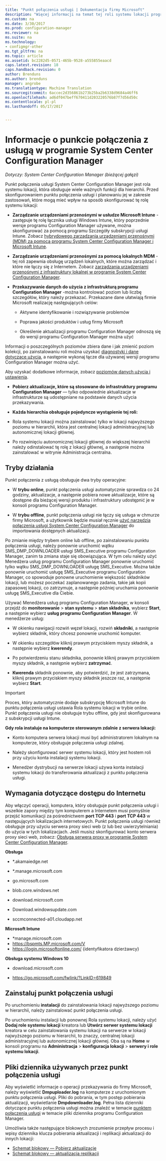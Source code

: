 ```yaml
---
title: "Punkt połączenia usługi | Dokumentacja firmy Microsoft"
description: "Więcej informacji na temat tej roli systemu lokacji programu Configuration Manager i zrozumieć i planowanie jego zakresu zastosowań."
ms.custom: na
ms.date: 3/30/2017
ms.prod: configuration-manager
ms.reviewer: na
ms.suite: na
ms.technology:
- configmgr-other
ms.tgt_pltfrm: na
ms.topic: article
ms.assetid: bc2282d5-0571-465b-9528-a555855eaacd
caps.latest.revision: 18
caps.handback.revision: 0
author: Brenduns
ms.author: brenduns
manager: angrobe
ms.translationtype: Machine Translation
ms.sourcegitcommit: 6accec2d356861b273b25ba2b6338d9684a46ff6
ms.openlocfilehash: ad6df047beff670411d203220576b87f7d56d50c
ms.contentlocale: pl-pl
ms.lasthandoff: 05/17/2017


---
```

# <a name="about-the-service-connection-point-in-system-center-configuration-manager"></a>Informacje o punkcie połączenia z usługą w programie System Center Configuration Manager

*Dotyczy: System Center Configuration Manager (bieżącej gałęzi)*

Punkt połączenia usługi System Center Configuration Manager jest rola systemu lokacji, która obsługuje wiele ważnych funkcji dla hierarchii. Przed skonfigurowaniem punktu połączenia usługi i planowaniu jej w zakresie zastosowań, które mogą mieć wpływ na sposób skonfigurować tę rolę systemu lokacji:  

-   **Zarządzanie urządzeniami przenośnymi w usłudze Microsoft Intune** -zastępuje tę rolę łącznika usługi Windows Intune, który poprzednie wersje programu Configuration Manager używane, można skonfigurować za pomocą programu Szczegóły subskrypcji usługi Intune. Zobacz [hybrydowego zarządzania urządzeniami przenośnymi (MDM) za pomocą programu System Center Configuration Manager i Microsoft Intune](../../../../mdm/understand/hybrid-mobile-device-management.md).  

-   **Zarządzanie urządzeniami przenośnymi za pomocą lokalnych MDM** -tej roli zapewnia obsługę urządzeń lokalnych, które można zarządzać i które nie łączy się z Internetem. Zobacz [zarządzania urządzeniami przenośnymi z infrastruktury lokalnej w programie System Center Configuration Manager](../../../../mdm/understand/manage-mobile-devices-with-on-premises-infrastructure.md).  

-   **Przekazywanie danych do użycia z infrastrukturą programu Configuration Manager** -można kontrolować poziom lub liczbę szczegółów, który należy przekazać. Przekazane dane ułatwiają firmie Microsoft realizację następujących celów:  

    -   Aktywne identyfikowanie i rozwiązywanie problemów  

    -   Poprawa jakości produktów i usług firmy Microsoft  

    -   Określenie aktualizacji programu Configuration Manager odnoszą się do wersji programu Configuration Manager można użyć  

  Informacji o poszczególnych poziomów zbiera dane i jak zmienić poziom kolekcji, po zainstalowaniu roli można uzyskać [diagnostyki i dane dotyczące użycia](/sccm/core/plan-design/diagnostics/diagnostics-and-usage-data), a następnie wykonaj łącze dla używanej wersji programu Configuration Manager można użyć.  

  Aby uzyskać dodatkowe informacje, zobacz [poziomów danych użycia i ustawienia](../../../../core/servers/deploy/install/setup-reference.md#bkmk_usage).  

-   **Pobierz aktualizacje, które są stosowane do infrastruktury programu Configuration Manager** — tylko odpowiednie aktualizacje w infrastrukturze są udostępniane na podstawie danych użycia przekazywania.  

- **Każda hierarchia obsługuje pojedyncze wystąpienie tej roli:**  

 -   Rola systemu lokacji można zainstalować tylko w lokacji najwyższego poziomu w hierarchii, która jest centralnej lokacji administracyjnej lub autonomicznej lokacji głównej.  

  -   Po rozwinięciu autonomicznej lokacji głównej do większej hierarchii należy odinstalować tę rolę z lokacji głównej, a następnie można zainstalować w witrynie Administracja centralna.  


##  <a name="bkmk_modes"></a>Tryby działania  
 Punkt połączenia z usługą obsługuje dwa tryby operacyjne:  

-   W **trybu online**, punkt połączenia usługi automatycznie sprawdza co 24 godziny, aktualizacje, a następnie pobiera nowe aktualizacje, które są dostępne dla bieżącej wersji produktu i infrastruktury udostępnić je w konsoli programu Configuration Manager.  

-   W **trybu offline**, punkt połączenia usługi nie łączy się usługa w chmurze firmy Microsoft, a użytkownik będzie musiał ręcznie [użyć narzędzia połączenia usługi System Center Configuration Manager](../../../../core/servers/manage/use-the-service-connection-tool.md) do importowania dostępnych aktualizacji.  

Po zmianie między trybem online lub offline, po zainstalowaniu punktu połączenia usługi, należy ponownie uruchomić wątku SMS_DMP_DOWNLOADER usługi SMS_Executive programu Configuration Manager, zanim ta zmiana staje się obowiązująca. W tym celu należy użyć Menedżera usług programu Configuration Manager ponownie uruchomić tylko wątku SMS_DMP_DOWNLOADER usługę SMS_Executive. Można także ponownie uruchomić usługę SMS_Executive programu Configuration Manager, co spowoduje ponowne uruchomienie większość składników lokacji, lub możesz poczekać zaplanowanego zadania, takie jak kopii zapasowej lokacji, co zatrzymuje, a następnie później uruchamia ponownie usługę SMS_Executive dla Ciebie.  

Używać Menedżera usług programu Configuration Manager, w konsoli przejdź do **monitorowanie** > **stan systemu** > **stan składnika**, wybierz **Start**, a następnie wybierz **usług programu Configuration Manager**. W menedżerze usług:  

-   W okienku nawigacji rozwiń węzeł lokacji, rozwiń **składniki**, a następnie wybierz składnik, który chcesz ponownie uruchomić komputer.  

-   W okienku szczegółów kliknij prawym przyciskiem myszy składnik, a następnie wybierz **kwerendy**.  

-   Po potwierdzeniu stanu składnika, ponownie kliknij prawym przyciskiem myszy składnik, a następnie wybierz **zatrzymać**.  

-   **Kwerenda** składnik ponownie, aby potwierdzić, że jest zatrzymana, kliknij prawym przyciskiem myszy składnik jeszcze raz, a następnie wybierz **Start**.  

> [!IMPORTANT]  
>  Proces, który automatycznie dodaje subskrypcję Microsoft Intune do punktu połączenia usługi ustawia Rola systemu lokacji w trybie online. Punkt połączenia usługi nie obsługuje trybu offline, gdy jest skonfigurowana z subskrypcji usługi Intune.  

**Gdy rola instaluje na komputerze sterowanym zdalnie z serwera lokacji:**  

-   Konto komputera serwera lokacji musi być administratorem lokalnym na komputerze, który obsługuje połączenia usługi zdalnej.

-   Należy skonfigurować serwer systemu lokacji, który jest hostem roli przy użyciu konta instalacji systemu lokacji.  

-   Menedżer dystrybucji na serwerze lokacji używa konta instalacji systemu lokacji do transferowania aktualizacji z punktu połączenia usługi.

##  <a name="bkmk_urls"></a>Wymagania dotyczące dostępu do Internetu  
Aby włączyć operacji, komputera, który obsługuje punkt połączenia usługi i wszelkie zapory między tym komputerem a Internetem musi pomyślnie przejść komunikacji za pośrednictwem **port TCP 443** i **port TCP 443** w następujących lokalizacjach internetowych. Punkt połączenia usługi również obsługuje przy użyciu serwera proxy sieci web (z lub bez uwierzytelniania) do użycia w tych lokalizacjach.  Jeśli musisz skonfigurować konto serwera proxy sieci web, zobacz: [Obsługa serwera proxy w programie System Center Configuration Manager](/sccm/core/plan-design/network/proxy-server-support).

**Obsługa**  

-   *.akamaiedge.net  

-   *.manage.microsoft.com

-   go.microsoft.com

-   blob.core.windows.net  

-   download.microsoft.com  

-   Download.windowsupdate.com

-   sccmconnected-a01.cloudapp.net  

**Microsoft Intune**  

-   *manage.microsoft.com  
-   https://bspmts.MP.microsoft.com/V
-   https://login.microsoftonline.com/ {identyfikatora dzierżawcy}


**Obsługa systemu Windows 10**  

-   download.microsoft.com  

-   https://go.microsoft.com/fwlink/?LinkID=619849  

## <a name="install-the-service-connection-point"></a>Zainstaluj punkt połączenia usługi
Po uruchomieniu **instalacji** do zainstalowania lokacji najwyższego poziomu w hierarchii, należy zainstalować punkt połączenia usługi.

Po uruchomieniu instalacji lub ponownej Rola systemu lokacji, należy użyć **Dodaj role systemu lokacji** kreatora lub **Utwórz serwer systemu lokacji** kreatora w celu zainstalowania systemu lokacji na serwerze w lokacji najwyższego poziomu w hierarchii, to znaczy, centralnej lokacji administracyjnej lub autonomicznej lokacji głównej. Oba są na **Home** w konsoli programu na **Administracja** > **konfiguracja lokacji** > **serwery i role systemu lokacji**.

## <a name="log-files-used-by-the-service-connection-point"></a>Pliki dziennika używanych przez punkt połączenia usługi
Aby wyświetlić informacje o operacji przekazywania do firmy Microsoft, należy wyświetlić **Dmpuploader.log** na komputerze z uruchomionym punktu połączenia usługi.  Pliki do pobrania, w tym postęp pobierania aktualizacji, wyświetlanie **Dmpdownloader.log**. Pełna lista dzienniki dotyczące punktu połączenia usługi można znaleźć w temacie [punktem połączenia usługi](/sccm/core/plan-design/hierarchy/log-files#BKMK_WITLog) w temacie pliki dziennika programu Configuration Manager.

Umożliwia także następujące blokowych zrozumienie przepływ procesu i wpisy dziennika klucza pobierania aktualizacji i replikacji aktualizacji do innych lokacji:
 - [Schemat blokowy — Pobierz aktualizacje](/sccm/core/servers/manage/download-updates-flowchart)
 - [Schemat blokowy — aktualizacja replikacji](/sccm/core/servers/manage/update-replication-flowchart)


